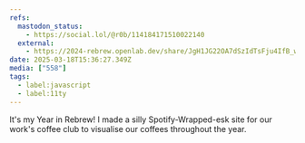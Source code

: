 ```yaml
---
refs:
  mastodon_status:
    - https://social.lol/@r0b/114184171510022140
  external:
    - https://2024-rebrew.openlab.dev/share/JgH1JG22OA7dSzIdTsFju4IfB_wnaCoDk9CFHlxZNqk/
date: 2025-03-18T15:36:27.349Z
media: ["558"]
tags:
  - label:javascript
  - label:11ty
---
```


It's my Year in Rebrew! I made a silly Spotify-Wrapped-esk site for our work's coffee club to visualise our coffees throughout the year.
